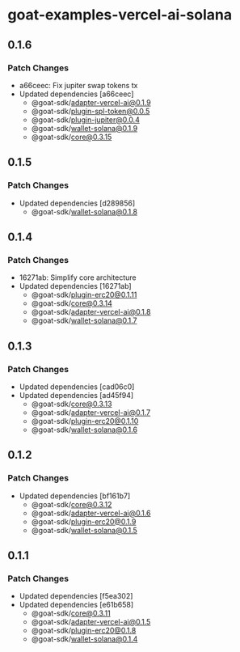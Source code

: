 # goat-examples-vercel-ai-solana

## 0.1.6

### Patch Changes

- a66ceec: Fix jupiter swap tokens tx
- Updated dependencies [a66ceec]
  - @goat-sdk/adapter-vercel-ai@0.1.9
  - @goat-sdk/plugin-spl-token@0.0.5
  - @goat-sdk/plugin-jupiter@0.0.4
  - @goat-sdk/wallet-solana@0.1.9
  - @goat-sdk/core@0.3.15

## 0.1.5

### Patch Changes

- Updated dependencies [d289856]
  - @goat-sdk/wallet-solana@0.1.8

## 0.1.4

### Patch Changes

- 16271ab: Simplify core architecture
- Updated dependencies [16271ab]
  - @goat-sdk/plugin-erc20@0.1.11
  - @goat-sdk/core@0.3.14
  - @goat-sdk/adapter-vercel-ai@0.1.8
  - @goat-sdk/wallet-solana@0.1.7

## 0.1.3

### Patch Changes

- Updated dependencies [cad06c0]
- Updated dependencies [ad45f94]
  - @goat-sdk/core@0.3.13
  - @goat-sdk/adapter-vercel-ai@0.1.7
  - @goat-sdk/plugin-erc20@0.1.10
  - @goat-sdk/wallet-solana@0.1.6

## 0.1.2

### Patch Changes

- Updated dependencies [bf161b7]
  - @goat-sdk/core@0.3.12
  - @goat-sdk/adapter-vercel-ai@0.1.6
  - @goat-sdk/plugin-erc20@0.1.9
  - @goat-sdk/wallet-solana@0.1.5

## 0.1.1

### Patch Changes

- Updated dependencies [f5ea302]
- Updated dependencies [e61b658]
  - @goat-sdk/core@0.3.11
  - @goat-sdk/adapter-vercel-ai@0.1.5
  - @goat-sdk/plugin-erc20@0.1.8
  - @goat-sdk/wallet-solana@0.1.4
